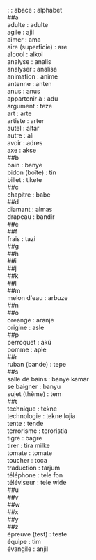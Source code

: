 : : abace : alphabet  
##a  
adulte : adulte  
agile : ajil  
aimer : ama  
aire (superficie) : are  
alcool : alkol  
analyse : analis  
analyser : analisa  
animation : anime  
antenne : anten  
anus : anus  
appartenir à : adu  
argument : teze  
art : arte  
artiste : arter  
autel : altar  
autre : ali  
avoir : adres  
axe : akse  
##b  
bain : banye  
bidon (boîte) : tin  
billet : tikete  
##c  
chapitre : babe  
##d  
diamant : almas  
drapeau : bandir  
##e  
##f  
frais : tazi  
##g  
##h  
##i  
##j  
##k  
##l  
##m  
melon d'eau : arbuze  
##n  
##o  
oreange : aranje  
origine : asle  
##p  
perroquet : akú  
pomme : aple  
##r  
ruban (bande) : tepe  
##s  
salle de bains : banye kamar  
se baigner : banyu  
sujet (thème) : tem  
##t  
technique : tekne  
technologie : tekne lojia  
tente : tende  
terrorisme : teroristia  
tigre : bagre  
tirer : tira milke  
tomate : tomate  
toucher : toca  
traduction : tarjum  
téléphone : tele fon  
téléviseur : tele wide  
##u  
##v  
##w  
##x  
##y  
##z  
épreuve (test) : teste  
équipe : tim  
évangile : anjil  
